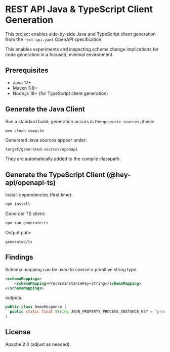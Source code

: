 # REST API Java & TypeScript Client Generation

This project enables side-by-side Java and TypeScript client generation from the `rest-api.yaml` OpenAPI specification.

This enables experiments and inspecting schema change implications for code generation in a focused, minimal environment.

## Prerequisites
- Java 17+
- Maven 3.8+
- Node.js 18+ (for TypeScript client generation)

## Generate the Java Client
Run a standard build; generation occurs in the `generate-sources` phase:

```bash
mvn clean compile
```

Generated Java sources appear under:
```
target/generated-sources/openapi
```
They are automatically added to the compile classpath.

## Generate the TypeScript Client (@hey-api/openapi-ts)
Install dependencies (first time):
```bash
npm install
```
Generate TS client:
```bash
npm run generate:ts
```
Output path:
```
generated/ts
```

## Findings

Schema mapping can be used to coerce a primitive string type. 

```xml
<schemaMappings>
    <schemaMapping>ProcessInstanceKey=String</schemaMapping>
</schemaMappings>
```

outputs:

```java
public class DemoResponse {
  public static final String JSON_PROPERTY_PROCESS_INSTANCE_KEY = "processInstanceKey";
}
```

## License
Apache 2.0 (adjust as needed).

